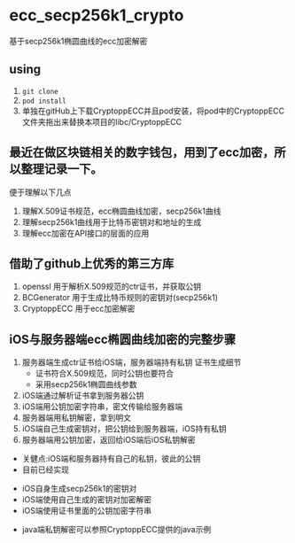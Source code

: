 # ecc_secp256k1_crypto

基于secp256k1椭圆曲线的ecc加密解密

## using
1. `git clone`
2. `pod install`
2. 单独在gitHub上下载CryptoppECC并且pod安装，将pod中的CryptoppECC文件夹拖出来替换本项目的libc/CryptoppECC

## 最近在做区块链相关的数字钱包，用到了ecc加密，所以整理记录一下。
便于理解以下几点
1. 理解X.509证书规范，ecc椭圆曲线加密，secp256k1曲线
2. 理解secp256k1曲线用于比特币密钥对和地址的生成
3. 理解ecc加密在API接口的层面的应用

## 借助了github上优秀的第三方库
1. openssl 用于解析X.509规范的ctr证书，并获取公钥
2. BCGenerator 用于生成比特币规则的密钥对(secp256k1)
3. CryptoppECC 用于ecc加密解密

## iOS与服务器端ecc椭圆曲线加密的完整步骤
1. 服务器端生成ctr证书给iOS端，服务器端持有私钥
   证书生成细节
   - 证书符合X.509规范，同时公钥也要符合
   - 采用secp256k1椭圆曲线参数
2. iOS端通过解析证书拿到服务器公钥
3. iOS端用公钥加密字符串，密文传输给服务器端
4. 服务器端用私钥解密，拿到明文
5. iOS端自己生成密钥对，把公钥给到服务器端，iOS持有私钥
6. 服务器端用公钥加密，返回给iOS端后iOS私钥解密

* 关健点:iOS端和服务器持有自己的私钥，彼此的公钥
* 目前已经实现
- iOS自身生成secp256k1的密钥对
- iOS端使用自己生成的密钥对加密解密
- iOS端使用证书里面的公钥加密字符串
* java端私钥解密可以参照CryptoppECC提供的java示例

